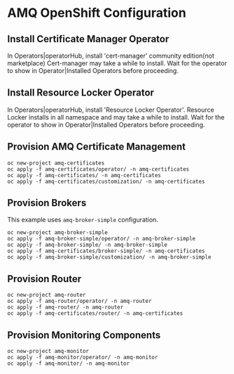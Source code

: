# AMQ OpenShift Configuration

## Install Certificate Manager Operator

In Operators|operatorHub, install 'cert-manager' community edition(not marketplace) Cert-manager may take a while to install. Wait for the operator to show in Operator|Installed Operators before proceeding.

## Install Resource Locker Operator

In Operators|operatorHub, install 'Resource Locker Operator'. Resource Locker installs in all namespace and may take a while to install. Wait for the operator to show in Operator|Installed Operators before proceeding.

## Provision AMQ Certificate Management

```
oc new-project amq-certificates
oc apply -f amq-certificates/operator/ -n amq-certificates
oc apply -f amq-certificates/ -n amq-certificates
oc apply -f amq-certificates/customization/ -n amq-certificates
```

## Provision Brokers

This example uses `amq-broker-simple` configuration.

```
oc new-project amq-broker-simple
oc apply -f amq-broker-simple/operator/ -n amq-broker-simple
oc apply -f amq-broker-simple/ -n amq-broker-simple
oc apply -f amq-certificates/broker-simple/ -n amq-certificates
oc apply -f amq-broker-simple/customization/ -n amq-broker-simple
```

## Provision Router

```
oc new-project amq-router
oc apply -f amq-router/operator/ -n amq-router
oc apply -f amq-router/ -n amq-router
oc apply -f amq-certificates/router/ -n amq-certificates
```

## Provision Monitoring Components

```
oc new-project amq-monitor
oc apply -f amq-monitor/operator/ -n amq-monitor
oc apply -f amq-monitor/ -n amq-monitor
```
